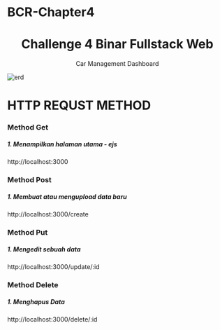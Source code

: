 # BCR-Chapter4


  <h1 align="center">Challenge 4 Binar Fullstack Web</h1>

  <p align="center">Car Management Dashboard</p>
</div>

![erd](./ERD%20Binar%20Challenge%205.png)

# HTTP REQUST METHOD

### Method Get

##### 1. Menampilkan halaman utama - ejs

http://localhost:3000


### Method Post

##### 1. Membuat atau mengupload data baru

http://localhost:3000/create

### Method Put

##### 1. Mengedit sebuah data

http://localhost:3000/update/:id

### Method Delete

##### 1. Menghapus Data

http://localhost:3000/delete/:id


